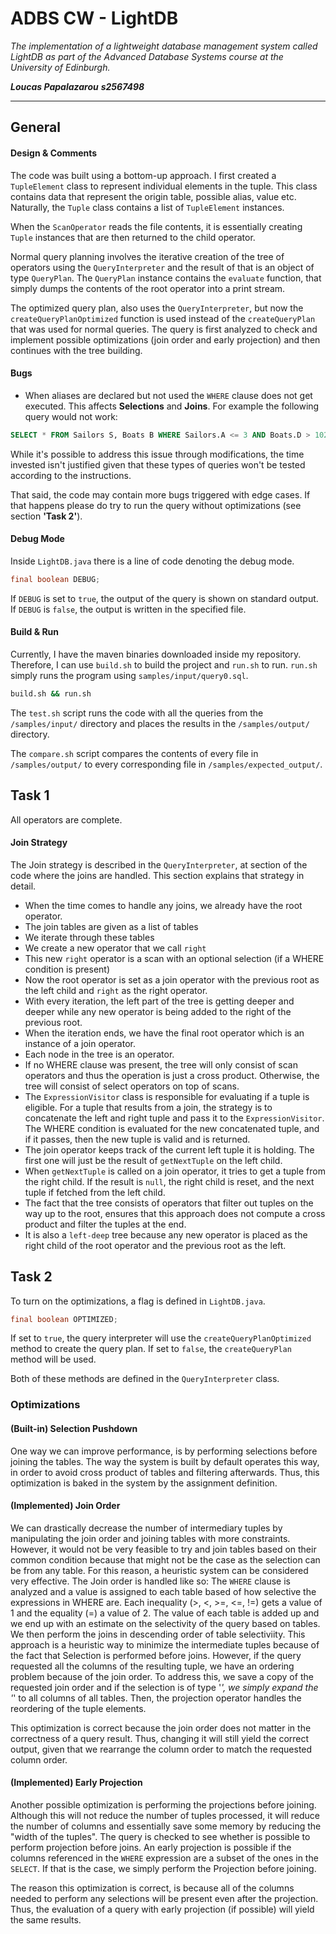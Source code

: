 # ADBS CW - LightDB

*The implementation of a lightweight database management system called LightDB as part of the Advanced Database Systems course at the University of Edinburgh.*

***Loucas Papalazarou***
***s2567498***

---

## General

#### Design & Comments

The code was built using a bottom-up approach. I first created a `TupleElement` class to represent individual elements in the tuple. This class contains data that represent the origin table, possible alias, value etc. Naturally, the `Tuple` class contains a list of `TupleElement` instances.

When the `ScanOperator` reads the file contents, it is essentially creating `Tuple` instances that are then returned to the child operator.

Normal query planning involves the iterative creation of the tree of operators using the `QueryInterpreter` and the result of that is an object of type `QueryPlan`. The `QueryPlan` instance contains the `evaluate` function, that simply dumps the contents of the root operator into a print stream.

The optimized query plan, also uses the `QueryInterpreter`, but now the `createQueryPlanOptimized` function is used instead of the `createQueryPlan` that was used for normal queries. The query is first analyzed to check and implement possible optimizations (join order and early projection) and then continues with the tree building.

#### Bugs

- When aliases are declared but not used the `WHERE` clause does not get executed. This affects **Selections** and **Joins**. For example the following query would not work:

```sql
SELECT * FROM Sailors S, Boats B WHERE Sailors.A <= 3 AND Boats.D > 102;
```

While it's possible to address this issue through modifications, the time invested isn't justified given that these types of queries won't be tested according to the instructions.

That said, the code may contain more bugs triggered with edge cases. If that happens please do try to run the query without optimizations (see section **'Task 2'**).  
 
#### Debug Mode

Inside `LightDB.java` there is a line of code denoting the debug mode.

```java
final boolean DEBUG;
```

If `DEBUG` is set to `true`, the output of the query is shown on standard output.
If `DEBUG` is `false`, the output is written in the specified file.

#### Build & Run
Currently, I have the maven binaries downloaded inside my repository. Therefore, I can use `build.sh` to build the project and `run.sh` to run. `run.sh` simply runs the program using `samples/input/query0.sql`. 

```bash
build.sh && run.sh
```

The `test.sh` script runs the code with all the queries from the `/samples/input/` directory and places the results in the `/samples/output/` directory.

The `compare.sh` script compares the contents of every file in `/samples/output/` to every corresponding file in `/samples/expected_output/`.

## Task 1

All operators are complete.

#### Join Strategy

The Join strategy is described in the `QueryInterpreter`, at section of the code where the joins are handled. This section explains that strategy in detail.

- When the time comes to handle any joins, we already have the root operator.
- The join tables are given as a list of tables
- We iterate through these tables
- We create a new operator that we call `right`
- This new `right` operator is a scan with an optional selection (if a WHERE condition is present)
- Now the root operator is set as a join operator with the previous root as the left child and `right` as the right operator.
- With every iteration, the left part of the tree is getting deeper and deeper while any new operator is being added to the right of the previous root.
- When the iteration ends, we have the final root operator which is an instance of a join operator.
- Each node in the tree is an operator.
- If no WHERE clause was present, the tree will only consist of scan operators and thus the operation is just a cross product. Otherwise, the tree will consist of select operators on top of scans.
- The `ExpressionVisitor` class is responsible for evaluating if a tuple is eligible. For a tuple that results from a join, the strategy is to concatenate the left and right tuple and pass it to the `ExpressionVisitor`. The WHERE condition is evaluated for the new concatenated tuple, and if it passes, then the new tuple is valid and is returned.
- The join operator keeps track of the current left tuple it is holding. The first one will just be the result of `getNextTuple` on the left child.
- When `getNextTuple` is called on a join operator, it tries to get a tuple from the right child. If the result is `null`, the right child is reset, and the next tuple if fetched from the left child.
- The fact that the tree consists of operators that filter out tuples on the way up to the root, ensures that this approach does not compute a cross product and filter the tuples at the end.
- It is also a `left-deep` tree because any new operator is placed as the right child of the root operator and the previous root as the left.

## Task 2

To turn on the optimizations, a flag is defined in `LightDB.java`.

```java
final boolean OPTIMIZED;
```

If set to `true`, the query interpreter will use the `createQueryPlanOptimized` method to create the query plan.
If set to `false`, the `createQueryPlan` method will be used.

Both of these methods are defined in the `QueryInterpreter` class.

### Optimizations

#### (Built-in) Selection Pushdown

One way we can improve performance, is by performing selections before joining the tables. The way the system is built by default operates this way, in order to avoid cross product of tables and filtering afterwards. Thus, this optimization is baked in the system by the assignment definition.

#### (Implemented) Join Order

We can drastically decrease the number of intermediary tuples by manipulating the join order and joining tables with more constraints. However, it would not be very feasible to try and join tables based on their common condition because that might not be the case as the selection can be from any table. For this reason, a heuristic system can be considered very effective. The Join order is handled like so: The `WHERE` clause is analyzed and a value is assigned to each table based of how selective the expressions in WHERE are. Each inequality (>, <, >=, <=, !=) gets a value of 1 and the equality (=) a value of 2. The value of each table is added up and we end up with an estimate on the selectivity of the query based on tables. We then perform the joins in descending order of table selectiviity. This approach is a heuristic way to minimize the intermediate tuples because of the fact that Selection is performed before joins. However, if the query requested all the columns of the resulting tuple, we have an ordering problem because of the join order. To address this, we save a copy of the requested join order and if the selection is of type '*', we simply expand the '*' to all columns of all tables. Then, the projection operator handles the reordering of the tuple elements.

This optimization is correct because the join order does not matter in the correctness of a query result. Thus, changing it will still yield the correct output, given that we rearrange the column order to match the requested column order.

#### (Implemented) Early Projection
Another possible optimization is performing the projections before joining. Although this will not reduce the number of tuples processed, it will reduce the number of columns and essentially save some memory by reducing the "width of the tuples". The query is checked to see whether is possible to perform projection before joins. An early projection is possible if the columns referenced in the `WHERE` expression are a subset of the ones in the `SELECT`. If that is the case, we simply perform the Projection before joining.

The reason this optimization is correct, is because all of the columns needed to perform any selections will be present even after the projection. Thus, the evaluation of a query with early projection (if possible) will yield the same results.

